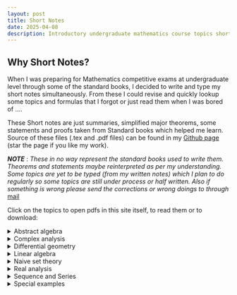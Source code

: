 ```yaml
---
layout: post
title: Short Notes
date: 2025-04-08
description: Introductory undergraduate mathematics course topics short notes summarized or complied from well known books for the topics.
---
```

## Why Short Notes?
When I was preparing for Mathematics competitive exams at undergraduate level through some of the standard books, I decided to write and type my short notes simultaneously. From these I could revise and quickly lookup some topics and formulas that I forgot or just read them when I was bored of ....

These Short notes are just summaries, simplified major theorems, some statements and proofs taken from Standard books which helped me learn. Source of these files (.tex and .pdf files) can be found in my [Github page](https://github.com/Yn37git/Short_Notes) (star the page if you like my work).

***NOTE*** : *These in no way represent the standard books used to write them. Theorems and statements maybe reinterpreted as per my understanding. Some topics are yet to be typed (from my written notes) which I plan to do regularly so some topics are still under process or half written. Also if something is wrong please send the corrections or wrong doings to through* [mail](mailto:yashasn37@gmail.com) 

Click on the topics to open pdfs in this site itself, to read them or to download:

<details>
<summary>Abstract algebra</summary>

<details>
<summary>Group theory</summary>

<iframe src="https://yn37git.github.io/assets/Short_Notes/Abstract_algebra/Group Theory/Group_theory_shortnotes.pdf" onload='this.style.height=this.contentWindow.document.body.scrollHeight+"px";' style="height:650px;width:100%;border:none;overflow:hidden;"></iframe>
</details>

<details>
<summary>Ring theory</summary>

<iframe src="https://yn37git.github.io/assets/Short_Notes/Abstract_algebra/Ring Theory/Ring_theory_shortnotes.pdf" onload='this.style.height=this.contentWindow.document.body.scrollHeight+"px";' style="height:650px;width:100%;border:none;overflow:hidden;"></iframe>
</details>

<details>
<summary>Field and Galios theory</summary>

<iframe src="https://yn37git.github.io/assets/Short_Notes/Abstract_algebra/Field & galios Theory/Field_Galios_Theory_shortnotes.pdf" onload='this.style.height=this.contentWindow.document.body.scrollHeight+"px";' style="height:650px;width:100%;border:none;overflow:hidden;"></iframe>
</details>
</details>

<details>
<summary> Complex analysis</summary>

<iframe src="https://yn37git.github.io/assets/Short_Notes/Complex Analysis/Complex_Analysis_short_notes.pdf" onload='this.style.height=this.contentWindow.document.body.scrollHeight+"px";' style="height:650px;width:100%;border:none;overflow:hidden;"></iframe>
</details>

<details>
<summary> Differential geometry</summary>

<iframe src="https://yn37git.github.io/assets/Short_Notes/Diffrential_geometry/Diffrential _geometry_shortnotes.pdf" onload='this.style.height=this.contentWindow.document.body.scrollHeight+"px";' style="height:650px;width:100%;border:none;overflow:hidden;"></iframe>
</details>

<details>
<summary> Linear algebra</summary>

<details>
<summary> linear alg</summary>

<iframe src="https://yn37git.github.io/assets/Short_Notes/Linear_Algebra/linear_algebra/Linear_algebra_shortnotes.pdf" onload='this.style.height=this.contentWindow.document.body.scrollHeight+"px";' style="height:650px;width:100%;border:none;overflow:hidden;"></iframe>
</details>

<details>
<summary> Matrix properties </summary>

<iframe src="https://yn37git.github.io/assets/Short_Notes/Linear_Algebra/matrix_properties/matrix_properties_shortnotes.pdf" onload='this.style.height=this.contentWindow.document.body.scrollHeight+"px";' style="height:650px;width:100%;border:none;overflow:hidden;"></iframe>
</details>

<details>
<summary> Numerical Linear algebra </summary>

<iframe src="https://yn37git.github.io/assets/Short_Notes/Numerical_analysis/Numerical_linear_algebra.pdf" onload='this.style.height=this.contentWindow.document.body.scrollHeight+"px";' style="height:650px;width:100%;border:none;overflow:hidden;"></iframe>
</details>
</details>

<details>
<summary> Naive set theory</summary>

<iframe src="https://yn37git.github.io/assets/Short_Notes/Naive_set_theory/Naive_set_Theory_shortnotes.pdf" onload='this.style.height=this.contentWindow.document.body.scrollHeight+"px";' style="height:650px;width:100%;border:none;overflow:hidden;"></iframe>
</details>

<details>
<summary> Real analysis</summary>

<iframe src="https://yn37git.github.io/assets/Short_Notes/Real_analysis/Real_analysis_shortnotes.pdf" onload='this.style.height=this.contentWindow.document.body.scrollHeight+"px";' style="height:650px;width:100%;border:none;overflow:hidden;"></iframe>
</details>

<details>
<summary> Sequence and Series</summary>

<iframe src="https://yn37git.github.io/assets/Short_Notes/Sequence_Series/Sequenece_Series_shortnotes.pdf" onload='this.style.height=this.contentWindow.document.body.scrollHeight+"px";' style="height:650px;width:100%;border:none;overflow:hidden;"></iframe>
</details>

<details>
<summary> Special examples</summary>

<iframe src="https://yn37git.github.io/assets/Short_Notes/Special_examples/Special_examples.pdf" onload='this.style.height=this.contentWindow.document.body.scrollHeight+"px";' style="height:650px;width:100%;border:none;overflow:hidden;"></iframe>
</details>
